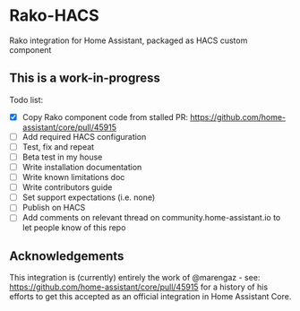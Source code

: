 # Rako-HACS
 Rako integration for Home Assistant, packaged as HACS custom component


## This is a work-in-progress

Todo list:
- [x] Copy Rako component code from stalled PR: https://github.com/home-assistant/core/pull/45915
- [ ] Add required HACS configuration
- [ ] Test, fix and repeat
- [ ] Beta test in my house
- [ ] Write installation documentation
- [ ] Write known limitations doc
- [ ] Write contributors guide
- [ ] Set support expectations (i.e. none)
- [ ] Publish on HACS
- [ ] Add comments on relevant thread on community.home-assistant.io to let people know of this repo

## Acknowledgements 
This integration is (currently) entirely the work of @marengaz - see: https://github.com/home-assistant/core/pull/45915 for a history of his efforts to get this accepted as an official integration in Home Assistant Core.


